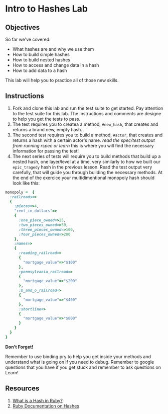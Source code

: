 # Intro to Hashes Lab

## Objectives

So far we've covered: 

* What hashes are and why we use them
* How to build simple hashes
* How to build nested hashes
* How to access and change data in a hash
* How to add data to a hash

This lab will help you to practice all of those new skills. 

## Instructions

1. Fork and clone this lab and run the test suite to get started. Pay attention to the test suite for this lab. The instructions and comments are designe to help you get the tests to pass. 
2. The test requires you to createa a method, `#new_hash`, that creates and returns a brand new, empty hash. 
3. The second test requires you to build a method, `#actor`, that creates and returns a hash with a certain actor's name. *read the spec/test output from running rspec or learn* this is where you will find the necessary information for passing the test!
4. The next series of tests will require you to build methods that build up a nested hash, one layer/level at a time, very similarly to how we built our `epic_tragedy` hash in the previous lesson. Read the test output very carefully, that will guide you through building the necessary methods. At the end of the exercice your multidimentional monopoly hash should look like this:

```ruby
monopoly =  {
  :railroads=>
  {
    :pieces=>4,
    "rent_in_dollars"=>
    {
      :one_piece_owned=>25,
      :two_pieces_owned=>50,
      :three_pieces_owned=>100,
      :four_pieces_owned=>200
    },
    :names=>
    {
      :reading_railroad=>
      {
        "mortgage_value"=>"$100"
      },
      :pennsylvania_railroad=>
      {
        "mortgage_value"=>"$200"
      },
      :b_and_o_railroad=>
      {
        "mortgage_value"=>"$400"
      },
      :shortline=>
      {
        "mortgage_value"=>"$800"
      }
    }
  }
}
```

**Don't Forget!** 

Remember to use binding.pry to help you get inside your methods and understand what is going on if you need to debug. Remember to google questions that you have if you get stuck and remember to ask questions on Learn!

## Resources
1. [What is a Hash in Ruby?](http://ruby.about.com/od/rubyfeatures/a/hashes.htm)
2. [Ruby Documentation on Hashes](http://ruby-doc.org/core-2.1.3/Hash.html)
